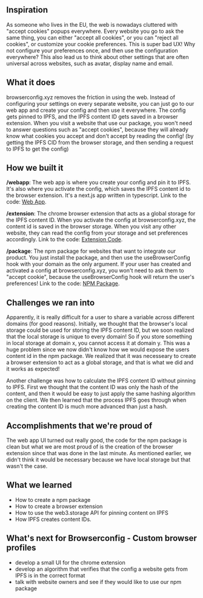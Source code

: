 ## Inspiration

As someone who lives in the EU, the web is nowadays cluttered with "accept cookies" popups everywhere. Every website you go to ask the same thing, you can either "accept all cookies", or you can "reject all cookies", or customize your cookie preferences. This is super bad UX! Why not configure your preferences once, and then use the configuration everywhere? This also lead us to think about other settings that are often universal across websites, such as avatar, display name and email.

## What it does

browserconfig.xyz removes the friction in using the web. Instead of configuring your settings on every separate website, you can just go to our web app and create your config and then use it everywhere. The config gets pinned to IPFS, and the IPFS content ID gets saved in a browser extension.
When you visit a website that use our package, you won't need to answer questions such as "accept cookies", because they will already know what cookies you accept and don't accept by reading the config! (by getting the IPFS CID from the browser storage, and then sending a request to IPFS to get the config)

## How we built it

**/webapp**: The web app is where you create your config and pin it to IPFS. It's also where you activate the config, which saves the IPFS content id to the browser extension. It's a next.js app written in typescript. Link to the code: [Web App](https://github.com/holma91/browserconfig/tree/main/webapp).

**/extension**: The chrome browser extension that acts as a global storage for the IPFS content ID. When you activate the config at browserconfig.xyz, the content id is saved in the browser storage. When you visit any other website, they can read the config from your storage and set preferences accordingly. Link to the code: [Extension Code](https://github.com/holma91/browserconfig/tree/main/extension).

**/package**: The npm package for websites that want to integrate our product. You just install the package, and then use the useBrowserConfig hook with your domain as the only argument. If your user has created and activated a config at browserconfig.xyz, you won't need to ask them to "accept cookie", because the useBrowserConfig hook will return the user's preferences! Link to the code: [NPM Package](https://github.com/holma91/browserconfig/tree/main/package).

## Challenges we ran into

Apparently, it is really difficult for a user to share a variable across different domains (for good reasons). Initially, we thought that the browser's local storage could be used for storing the IPFS content ID, but we soon realized that the local storage is unique to every domain! So if you store something in local storage at domain x, you cannot access it at domain y. This was a huge problem since we now didn't know how we would expose the users content id in the npm package. We realized that it was necesseary to create a browser extension to act as a global storage, and that is what we did and it works as expected!

Another challenge was how to calculate the IPFS content ID without pinning to IPFS. First we thought that the content ID was only the hash of the content, and then it would be easy to just apply the same hashing algorithm on the client. We then learned that the process IPFS goes through when creating the content ID is much more advanced than just a hash.

## Accomplishments that we're proud of

The web app UI turned out really good, the code for the npm package is clean but what we are most proud of is the creation of the browser extension since that was done in the last minute. As mentioned earlier, we didn't think it would be necessary because we have local storage but that wasn't the case.

## What we learned

- How to create a npm package
- How to create a browser extension
- How to use the web3.storage API for pinning content on IPFS
- How IPFS creates content IDs.

## What's next for Browserconfig - Custom browser profiles

- develop a small UI for the chrome extension
- develop an algorithm that verifies that the config a website gets from IPFS is in the correct format
- talk with website owners and see if they would like to use our npm package
